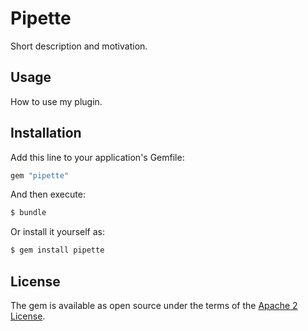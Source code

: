 # Pipette
Short description and motivation.

## Usage
How to use my plugin.

## Installation
Add this line to your application's Gemfile:

```ruby
gem "pipette"
```

And then execute:
```bash
$ bundle
```

Or install it yourself as:
```bash
$ gem install pipette
```

## License
The gem is available as open source under the terms of the [Apache 2 License](https://www.apache.org/licenses/LICENSE-2.0.html).
